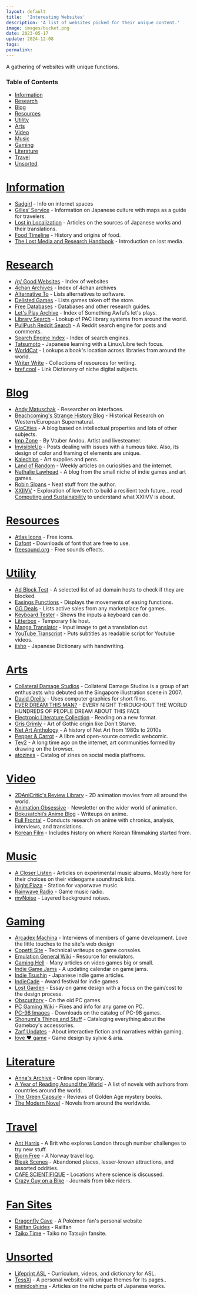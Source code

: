 ```yaml
---
layout: default
title:  'Interesting Websites'
description: 'A list of websites picked for their unique content.'
image: images/bucket.png
date: 2023-05-17
update: 2024-12-08
tags:
permalink:
---
```


A gathering of websites with unique functions.

### Table of Contents

- [Information](#information)
- [Research](#research)
- [Blog](#blog)
- [Resources](#resources)
- [Utility](#utility)
- [Arts](#arts)
- [Video](#video)
- [Music](#music)
- [Gaming](#gaming)
- [Literature](#literature)
- [Travel](#travel)
- [Unsorted](#unsorted)
 
# [Information](#table-of-contents)

- [Sadgirl](https://sadgrl.online/) - Info on internet spaces
- [Gilles’ Service](http://www.koyagi.com/index.html) - Information on Japanese culture with maps as a guide for travelers.
- [Lost in Localization](https://lostinlocalization.com/) - Articles on the sources of Japanese works and their translations.
- [Food Timeline](https://foodtimeline.org/index.html) - History and origins of food.
- [The Lost Media and Research Handbook](https://sites.google.com/view/lostmediahandbook/) - Introduction on lost media.

# [Research](#table-of-contents)

- [/g/ Good Websites](https://rentry.org/good-sites) - Index of websites
- [4chan Archives](https://archive.4plebs.org/_/articles/credits) - Index of 4chan archives
- [Alternative To](https://alternativeto.net/) - Lists alternatives to software.
- [Delisted Games](https://delistedgames.com/) - Lists games taken off the store.
- [Free Databases](https://csulb.libguides.com/freedatabases) - Databases and other research guides.
- [Let's Play Archive](https://lparchive.org/) - Index of Something Awful’s let's plays.
- [Library Search](https://librarytechnology.org/libraries/) - Lookup of PAC library systems from around the world.
- [PullPush Reddit Search](https://search.pullpush.io/) - A Reddit search engine for posts and comments.
- [Search Engine Index](https://seirdy.one/posts/2021/03/10/search-engines-with-own-indexes/) - Index of search engines.
- [Tatsumoto](https://tatsumoto.neocities.org) - Japanese learning with a Linux/Libre tech focus.
- [WorldCat](https://search.worldcat.org) - Lookups a book's location across libraries from around the world.
- [Writer Write](https://www.writerswrite.com/) - Collections of resources for writing.
- [href.cool](https://href.cool/) - Link Dictionary of niche digital subjects.

# [Blog](#table-of-contents)

- [Andy Matuschak](https://andymatuschak.org) - Researcher on interfaces.
- [Beachcoming's Strange History Blog](https://www.strangehistory.net) - Historical Research on Western/European Supernatural.
- [GioCities](https://blog.giovanh.com/blog/index.html) - A blog based on intellectual properties and lots of other subjects.
- [Imp Zone](https://andou.gay/impzone) - By Vtuber Andou. Artist and livesteamer.
- [InvisibleUp](https://invisibleup.com) - Posts dealing with issues with a humous take. Also, its design of color and framing of elements are unique.
- [Kalechips](https://kalechips.net) - Art supplies and pens.
- [Land of Random](https://thelandofrandom.substack.com) - Weekly articles on curiosities and the internet.
- [Nathalie Lawhead](http://www.nathalielawhead.com/candybox/) - A blog from the small niche of indie games and art games.
- [Robin Sloans](https://www.robinsloan.com) - Neat stuff from the author.
- [XXIIVV](https://wiki.xxiivv.com/site/home.html) - Exploration of low tech to build a resilient tech future... read [Computing and Sustainability](https://100r.co/site/computing_and_sustainability.html) to understand what XXIIVV is about.

# [Resources](#table-of-contents)

- [Atlas Icons](https://atlasicons.vectopus.com) - Free icons.
- [Dafont](https://www.dafont.com/) - Downloads of font that are free to use.
- [freesound.org](https://freesound.org/) - Free sounds effects.

# [Utility](#table-of-contents)

- [Ad Block Test](https://d3ward.github.io/toolz/adblock.html) - A selected list of ad domain hosts to check if they are blocked.
- [Easings Functions](https://easings.net/) - Displays the movements of easing functions.
- [GG Deals](https://gg.deals/) - Lists active sales from any marketplace for games.
- [Keyboard Tester](https://keyboardtester.io/tester/) - Shows the inputs a keyboard can do.
- [Litterbox](https://litterbox.catbox.moe/) - Temporary file host.
- [Manga Translator](https://cotrans.touhou.ai/) - Input image to get a translation out.
- [YouTube Transcript](https://youtubetranscript.com) - Puts subtitles as readable script for Youtube videos.
- [jisho](https://jisho.org/#handwriting) - Japanese Dictionary with handwriting.

# [Arts](#table-of-contents)

- [Collateral Damage Studios](https://www.collateralds.com/) - Collateral Damage Studios is a group of art enthusiasts who debuted on the Singapore illustration scene in 2007.
- [David Oreilly](https://www.davidoreilly.com/) - Uses computer graphics for short films.
- [EVER DREAM THIS MAN?](https://www.thisman.org) - EVERY NIGHT THROUGHOUT THE WORLD HUNDREDS OF PEOPLE DREAM ABOUT THIS FACE
- [Electronic Literature Collection](https://collection.eliterature.org) - Reading on a new format.
- [Gris Grimly](https://www.madcreator.com) - Art of Gothic origin like Don't Starve.
- [Net Art Anthology](https://anthology.rhizome.org/) - A history of Net Art from 1980s to 2010s
- [Pepper & Carrot](https://www.peppercarrot.com/) - A libre and open-source comedic webcomic.
- [Tev2](http://te2.tewi.us/) - A long time ago on the internet, art communities formed by drawing on the browser.
- [atozines](https://atozines.carrd.co/#) - Catalog of zines on social media platfroms.

# [Video](#table-of-contents)

- [2DAniCritic's Review Library](https://2danicritic.github.io) - 2D animation movies from all around the world.
- [Animation Obsessive](https://animationobsessive.substack.com/archive?sort=new) - Newsletter on the wider world of animation.
- [Bokusatchii’s Anime Blog](https://satchiikoma.wordpress.com/) - Writeups on anime.
- [Full Frontal](https://fullfrontal.moe/) - Conducts research on anime with chronics, analysis, interviews, and translations.
- [Korean Film](https://koreanfilm.org/index.html) - Includes history on where Korean filmmaking started from.

# [Music](#table-of-contents)

- [A Closer Listen](https://acloserlisten.com/) - Articles on experimental music albums. Mostly here for their choices on their videogame soundtrack lists.
- [Night Plaza](https://plaza.one/) - Station for vaporwave music.
- [Rainwave Radio](https://rainwave.cc/all/) - Game music radio.
- [myNoise](https://mynoise.net/) - Layered background noises.

# [Gaming](#table-of-contents)

- [Arcadex Machina](https://arcadestrikerblog.wordpress.com/2020/08/01/full-interview-with-plustek/) - Interviews of members of game development. Love the little touches to the site's web design
- [Copetti Site](https://www.copetti.org/) - Technical writeups on game consoles.
- [Emulation General Wiki](http://emulation.gametechwiki.com/) - Resource for emulators.
- [Gaming Hell](https://www.gaminghell.co.uk/) - Many articles on video games big or small.
- [Indie Game Jams](indiegamejams.com) - A updating calendar on game jams.
- [Indie Tsushin](https://indietsushin.net/index.html) - Japanese indie game articles.
- [IndieCade](https://www.indiecade.com) - Award festival for indie games
- [Lost Garden](https://lostgarden.home.blog) - Essay on game design with a focus on the gain/cost to the design process.
- [Obscuritory](https://obscuritory.com/) - On the old PC games.
- [PC Gaming Wiki](https://www.pcgamingwiki.com/) - Fixes and info for any game on PC.
- [PC-98 Images](https://www.pc98.org/main.html) - Downloads on the catalog of PC-98 games.
- [Shonumi's Things and Stuff](https://shonumi.github.io/index.html) - Cataloging everything about the Gameboy's accessories.
- [Zarf Updates](https://blog.zarfhome.com/) - About interactive fiction and narratives within gaming.
- [love ♥ game](https://www.love-game.net/welcome/) - Game design by sylvie & aria.

# [Literature](#table-of-contents)

- [Anna's Archive](https://annas-archive.org/) - Online open library.
- [A Year of Reading Around the World](https://ayearofreadingtheworld.com/thelist/) - A list of novels with authors from countries around the world.
- [The Green Capsule](https://thegreencapsuleblog.wordpress.com/) - Reviews of Golden Age mystery books.
- [The Modern Novel](https://www.themodernnovel.org/) - Novels from around the worldwide.

# [Travel](#table-of-contents)

- [Ant Harris](https://antharris.co/page/1/) - A Brit who explores London through number challenges to try new stuff.
- [Bjorn Free](https://bjornfree.com/travel/) - A Norway travel log.
- [Bleak Scenes](https://www.bleakscenes.net/) - Abandoned places, lesser-known attractions, and assorted oddities.
- [CAFE SCIENTIFIQUE](http://cafescientifique.org/) - Locations where science is discussed.
- [Crazy Guy on a Bike](https://www.crazyguyonabike.com/?o=3d2) - Journals from bike riders.

# [Fan Sites](#table-of-contents)

- [Dragonfly Cave](https://www.dragonflycave.com/) - A Pokémon fan's personal website
- [Railfan Guides](https://www.railfanguides.us/) - Railfan
- [Taiko Time](https://taikotime.blogspot.com) - Taiko no Tatsujin fansite.

# [Unsorted](#table-of-contents)

- [Lifeprint ASL](https://www.lifeprint.com/index.htm) - Curriculum, videos, and dictionary for ASL.
- [TessXi](https://tessxi.neocities.org/home) - A personal website with unique themes for its pages..
- [mimidoshima](https://mimidoshima.wordpress.com/directory/) - Articles on the niche parts of Japanese works.
